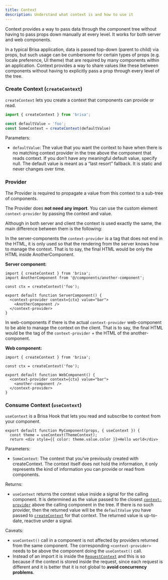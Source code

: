 ```yaml
---
title: Context
description: Understand what context is and how to use it
---
```


Context provides a way to pass data through the component tree without having to pass props down manually at every level. It works for both server and web components.

In a typical Brisa application, data is passed top-down (parent to child) via props, but such usage can be cumbersome for certain types of props (e.g. locale preference, UI theme) that are required by many components within an application. Context provides a way to share values like these between components without having to explicitly pass a prop through every level of the tree.


### Create Context (`createContext`)

`createContext` lets you create a context that components can provide or read.

```ts
import { createContext } from 'brisa';

const defaultValue = 'foo';
const SomeContext = createContext(defaultValue)
```

Parameters:

- `defaultValue`: The value that you want the context to have when there is no matching context provider in the tree above the component that reads context. If you don’t have any meaningful default value, specify null. The default value is meant as a “last resort” fallback. It is static and never changes over time.

### Provider

The Provider is required to propagate a value from this context to a sub-tree of components.

The Provider does **not need any import**. You can use the custom element `context-provider` by passing the context and value.

Although in both server and client the context is used exactly the same, the main difference between them is the following:

In the server-components the `context-provider` is a tag that does not end in the HTML, it is only used so that the rendering from the server knows how to manage the context. That is to say, the final HTML would be only the HTML inside AnotherComponent.

**Server component:**
```tsx
import { createContext } from 'brisa';
import AnotherComponent from '@/components/another-component';

const ctx = createContext('foo');

export default function ServerComponent() {
  <context-provider context={ctx} value="bar">
    <AnotherComponent />
  </context-provider>
}
```

In web-components if there is the actual `context-provider` web-component to be able to manage the context on the client. That is to say, the final HTML would be the tag of the `context-provider` + the HTML of the another-component.

**Web component:**
```tsx
import { createContext } from 'brisa';

const ctx = createContext('foo');

export default function WebComponent() {
  <context-provider context={ctx} value="bar">
    <another-component />
  </context-provider>
}
```

### Consume Context (`useContext`)

`useContext` is a Brisa Hook that lets you read and subscribe to context from your component.

```tsx
export default function MyComponent(props, { useContext }) {
  const theme = useContext(ThemeContext);
  return <div style={{ color: theme.value.color }}>Hello world</div>
```

Parameters:

- `SomeContext`: The context that you’ve previously created with createContext. The context itself does not hold the information, it only represents the kind of information you can provide or read from components.

Returns:

- `useContext` returns the context value inside a signal for the calling component. It is determined as the value passed to the closest [`context-provider`](#provider) above the calling component in the tree. If there is no such provider, then the returned value will be the `defaultValue` you have passed to [`createContext`](#create-context-createcontext) for that context. The returned value is up-to-date, reactive under a signal.

Caveats:

- `useContext()` call in a component is not affected by providers returned from the same component. The corresponding `<context-provider>` needs to be above the component doing the `useContext()` call.
- Instead of an import it is inside the [`RequestContext`](/docs/building-your-application/data-fetching/request-context) and this is so because if the context is stored inside the request, since each request is different and it is better that it is not global to **avoid concurrency problems**.
